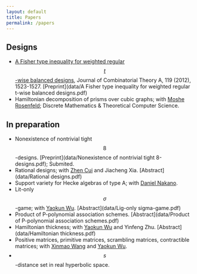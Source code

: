 ```yaml
---
layout: default
title: Papers
permalink: /papers
---
```


## Designs
* [A Fisher type inequality for weighted regular $$t$$-wise balanced designs](http://www.sciencedirect.com/science/article/pii/S0097316512000714), Journal of Combinatorial Theory A, 119 (2012), 1523-1527. [Preprint](data/A Fisher type inequality for weighted regular t-wise balanced designs.pdf)
* Hamiltonian decomposition of prisms over cubic graphs; with [Moshe Rosenfeld](http://www.tacoma.washington.edu/techabout/profile.cfm?ID=303); Discrete Mathematics & Theoretical Computer Science.

## In preparation
* Nonexistence of nontrivial tight $$8$$-designs. [Preprint](data/Nonexistence of nontrivial tight 8-designs.pdf); Submited.
* Rational designs; with [Zhen Cui](http://math.sjtu.edu.cn/Showteacher.aspx?id=55&info_lb=98&flag=98) and Jiacheng Xia. [Abstract](data/Rational designs.pdf)
* Support variety for Hecke algebras of type A; with [Daniel Nakano](http://alpha.math.uga.edu/~nakano/).
* Lit-only $$\sigma$$-game; with [Yaokun Wu](http://math.sjtu.edu.cn/faculty/ykwu/). [Abstract](data/Lig-only sigma-game.pdf)
* Product of P-polynomial association schemes. [Abstract](data/Product of P-polynomial association schemes.pdf)
* Hamiltonian thickness; with [Yaokun Wu](http://math.sjtu.edu.cn/faculty/ykwu/) and Yinfeng Zhu. [Abstract](data/Hamiltonian thickness.pdf)
* Positive matrices, primitive matrices, scrambling matrices, contractible matrices; with [Xinmao Wang](http://math.ustc.edu.cn/new/teachersinfo1.php?id=69) and [Yaokun Wu](http://math.sjtu.edu.cn/faculty/ykwu/).
* $$s$$-distance set in real hyperbolic space.
